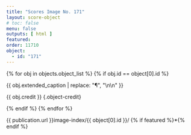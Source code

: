 ```yaml
---
title: "Scores Image No. 171"
layout: score-object
# toc: false
menu: false
outputs: [ html ]
featured: 
order: 11710
object:
  - id: "171"
---
```


{% for obj in objects.object_list %}
{% if obj.id == object[0].id %}

{{ obj.extended_caption | replace: "¶", "\n\n" }}

{{ obj.credit }} {.object-credit}

{% endif %}
{% endfor %}

<div class="object-credit object-url is-print-only">

{{ publication.url }}image-index/{{ object[0].id }}/ {% if featured %}*{% endif %}

</div>
